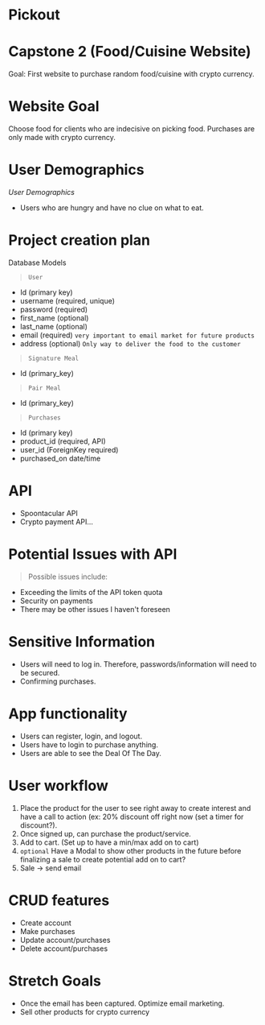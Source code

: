 # Pickout

# Capstone 2 (Food/Cuisine Website)

Goal: First website to purchase random food/cuisine with crypto currency.

# Website Goal

Choose food for clients who are indecisive on picking food. Purchases are only made with crypto currency.

# User Demographics

_User Demographics_

- Users who are hungry and have no clue on what to eat.

# Project creation plan

Database Models

> `User`

- Id (primary key)
- username (required, unique)
- password (required)
- first_name (optional)
- last_name (optional)
- email (required) `very important to email market for future products`
- address (optional) `Only way to deliver the food to the customer`

> `Signature Meal`

- Id (primary_key)

> `Pair Meal`

- Id (primary_key)

> `Purchases`

- Id (primary key)
- product_id (required, API)
- user_id (ForeignKey required)
- purchased_on date/time

# API

- Spoontacular API
- Crypto payment API...

# Potential Issues with API

> Possible issues include:

- Exceeding the limits of the API token quota
- Security on payments
- There may be other issues I haven't foreseen

# Sensitive Information

- Users will need to log in. Therefore, passwords/information will need to be secured.
- Confirming purchases.

# App functionality

- Users can register, login, and logout.
- Users have to login to purchase anything.
- Users are able to see the Deal Of The Day.

# User workflow

1. Place the product for the user to see right away to create interest and have a call to action (ex: 20% discount off right now (set a timer for discount?).
2. Once signed up, can purchase the product/service.
3. Add to cart. (Set up to have a min/max add on to cart)
4. `optional` Have a Modal to show other products in the future before finalizing a sale to create potential add on to cart?
5. Sale -> send email

# CRUD features

- Create account
- Make purchases
- Update account/purchases
- Delete account/purchases

# Stretch Goals

- Once the email has been captured. Optimize email marketing.
- Sell other products for crypto currency

